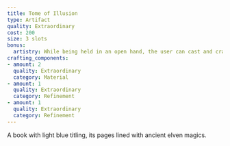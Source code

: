 ```yaml
---
title: Tome of Illusion
type: Artifact
quality: Extraordinary
cost: 200
size: 3 slots
bonus:
  artistry: While being held in an open hand, the user can cast and craft spells using the Art of Illusion.
crafting_components:
- amount: 2
  quality: Extraordinary
  category: Material
- amount: 1
  quality: Extraordinary
  category: Refinement 
- amount: 1
  quality: Extraordinary
  category: Refinement
---
```

A book with light blue titling, its pages lined with ancient elven magics.